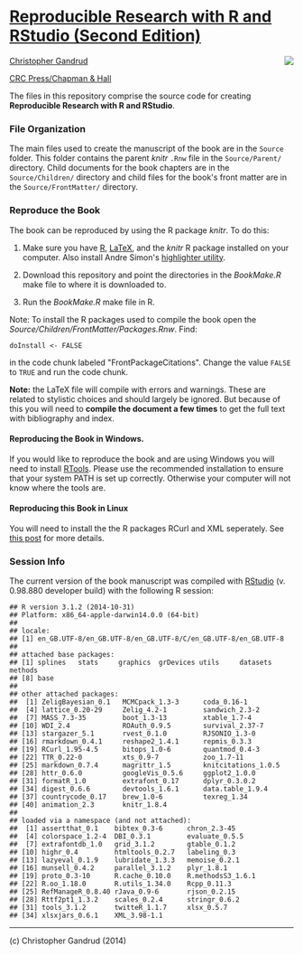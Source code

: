 # [Reproducible Research with R and RStudio (Second Edition)](http://christophergandrud.github.io/RepResR-RStudio/)

[<img src="http://3.bp.blogspot.com/-f8MFbNEoyGU/UYNGekqEkTI/AAAAAAAAGOM/Dq36pI06kTQ/s320/RepResCover.jpg" align="right" />](http://www.amazon.com/dp/1466572841)

[Christopher Gandrud](http://christophergandrud.blogspot.com/p/biocontact.html)

[CRC Press/Chapman & Hall](http://www.crcpress.com/product/isbn/9781466572843)

The files in this repository comprise the source code for creating
**Reproducible Research with R and RStudio**.

### File Organization

The main files used to create the manuscript of the book are in the `Source`
folder. This folder contains the parent *knitr* `.Rnw` file in the
`Source/Parent/` directory. Child documents for the book chapters are in the
`Source/Children/` directory and child files for the book's front matter are in
the `Source/FrontMatter/` directory.

### Reproduce the Book

The book can be reproduced by using the R package *knitr*. To do this:

1. Make sure you have [R](http://www.r-project.org/), [LaTeX](http://www.latex-project.org/ftp.html),
and the *knitr* R package installed on your computer. Also install Andre Simon's
[highlighter utility](http://www.andre-simon.de/zip/download.html).

2. Download this repository and point the directories in the *BookMake.R* make
file to where it is downloaded to.

3. Run the *BookMake.R* make file in R.

Note: To install the R packages used to compile the book open the
*Source/Children/FrontMatter/Packages.Rnw*. Find:

```
doInstall <- FALSE
```

in the code chunk labeled "FrontPackageCitations". Change the value `FALSE` to
`TRUE` and run the code chunk.

**Note:** the LaTeX file will compile with errors and warnings. These are
related to stylistic choices and should largely be ignored. But because of this
you will need to **compile the document a few times** to get the full text with
bibliography and index.

#### Reproducing the Book in Windows.

If you would like to reproduce the book and are using Windows you will need to
install [RTools](http://cran.r-project.org/bin/windows/Rtools/installer.html).
Please use the recommended installation to ensure that your system PATH is set
up correctly. Otherwise your computer will not know where the tools are.

#### Reproducing this Book in Linux

You will need to install the the R packages RCurl and XML seperately. See
[this post](https://github.com/cboettig/treeBASE/issues/5) for more details.

### Session Info

The current version of the book manuscript was compiled with
[RStudio](http://www.rstudio.com/) (v. 0.98.880 developer build) with the
following R session:


```
## R version 3.1.2 (2014-10-31)
## Platform: x86_64-apple-darwin14.0.0 (64-bit)
## 
## locale:
## [1] en_GB.UTF-8/en_GB.UTF-8/en_GB.UTF-8/C/en_GB.UTF-8/en_GB.UTF-8
## 
## attached base packages:
## [1] splines   stats     graphics  grDevices utils     datasets  methods  
## [8] base     
## 
## other attached packages:
##  [1] ZeligBayesian_0.1   MCMCpack_1.3-3      coda_0.16-1        
##  [4] lattice_0.20-29     Zelig_4.2-1         sandwich_2.3-2     
##  [7] MASS_7.3-35         boot_1.3-13         xtable_1.7-4       
## [10] WDI_2.4             ROAuth_0.9.5        survival_2.37-7    
## [13] stargazer_5.1       rvest_0.1.0         RJSONIO_1.3-0      
## [16] rmarkdown_0.4.1     reshape2_1.4.1      repmis_0.3.3       
## [19] RCurl_1.95-4.5      bitops_1.0-6        quantmod_0.4-3     
## [22] TTR_0.22-0          xts_0.9-7           zoo_1.7-11         
## [25] markdown_0.7.4      magrittr_1.5        knitcitations_1.0.5
## [28] httr_0.6.0          googleVis_0.5.6     ggplot2_1.0.0      
## [31] formatR_1.0         extrafont_0.17      dplyr_0.3.0.2      
## [34] digest_0.6.6        devtools_1.6.1      data.table_1.9.4   
## [37] countrycode_0.17    brew_1.0-6          texreg_1.34        
## [40] animation_2.3       knitr_1.8.4        
## 
## loaded via a namespace (and not attached):
##  [1] assertthat_0.1    bibtex_0.3-6      chron_2.3-45     
##  [4] colorspace_1.2-4  DBI_0.3.1         evaluate_0.5.5   
##  [7] extrafontdb_1.0   grid_3.1.2        gtable_0.1.2     
## [10] highr_0.4         htmltools_0.2.7   labeling_0.3     
## [13] lazyeval_0.1.9    lubridate_1.3.3   memoise_0.2.1    
## [16] munsell_0.4.2     parallel_3.1.2    plyr_1.8.1       
## [19] proto_0.3-10      R.cache_0.10.0    R.methodsS3_1.6.1
## [22] R.oo_1.18.0       R.utils_1.34.0    Rcpp_0.11.3      
## [25] RefManageR_0.8.40 rJava_0.9-6       rjson_0.2.15     
## [28] Rttf2pt1_1.3.2    scales_0.2.4      stringr_0.6.2    
## [31] tools_3.1.2       twitteR_1.1.7     xlsx_0.5.7       
## [34] xlsxjars_0.6.1    XML_3.98-1.1
```

---

(c) Christopher Gandrud (2014)

